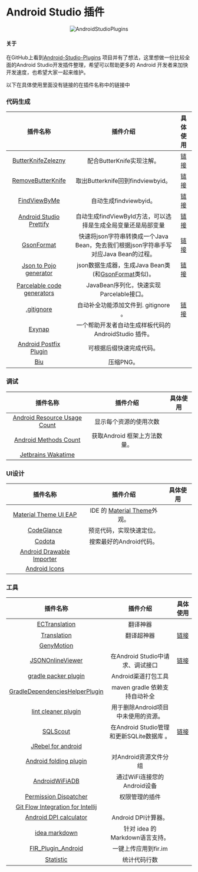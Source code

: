 # Android Studio 插件

<p align="center">
<img alt="AndroidStudioPlugins" src="https://github.com/sunzq19931016/Android-Studio-Plugins-cn/blob/master/assets/android_studio_plugin.png?raw=true">
</p>

#### 关于

在GitHub上看到[Android-Studio-Plugins](https://github.com/balsikandar/Android-Studio-Plugins) 项目并有了想法，这里想做一份比较全面的Android Studio开发插件整理，希望可以帮助更多的 Android 开发者来加快开发速度，也希望大家一起来维护。

以下在具体使用里面没有链接的在插件名称中的链接中


### 代码生成

|                   插件名称                   |                   插件介绍                   |                   具体使用                   |
| :--------------------------------------: | :--------------------------------------: | :--------------------------------------: |
| [ButterKnifeZelezny](https://github.com/avast/android-butterknife-zelezny) |            配合ButterKnife实现注解。            | [链接](https://plugins.jetbrains.com/plugin/7369-android-butterknife-zelezny) |
| [RemoveButterKnife](https://github.com/u3shadow/RemoveButterKnife) |       取出Butterknife回到findviewbyid。       | [链接](http://www.u3coding.com/2016/06/24/androidstudio-plugin-removebutterknife-di/) |
| [FindViewByMe](https://github.com/laobie/FindViewByMe) |            自动生成findviewbyid。             | [链接](https://jaeger.itscoder.com/android/2015/11/27/find-view-by-me.html) |
| [Android Studio Prettify](https://plugins.jetbrains.com/plugin/7405-android-studio-prettify) |   自动生成findViewById方法，可以选择是生成全局变量还是局部变量   | [链接](https://github.com/Haehnchen/idea-android-studio-plugin) |
| [GsonFormat](https://github.com/zzz40500/GsonFormat) | 快速将json字符串转换成一个Java Bean，免去我们根据json字符串手写对应Java Bean的过程。 | [链接](https://plugins.jetbrains.com/plugin/7654-gsonformat) |
| [Json to Pojo generator](https://github.com/nvinayshetty/DTOnator) | json数据生成器，生成Java Bean类(和[GsonFormat](https://github.com/zzz40500/GsonFormat)类似)。 | [链接](https://plugins.jetbrains.com/plugin/7834-dto-generator) |
| [Parcelable code generators](https://github.com/mcharmas/android-parcelable-intellij-plugin) |      JavaBean序列化，快速实现Parcelable接口。       |                                          |
| [.gitignore](https://github.com/hsz/idea-gitignore) |         自动补全功能添加文件到. gitignore 。         | [链接](https://plugins.jetbrains.com/plugin/7495--ignore) |
|      [Exynap](http://exynap.com/ )       |    一个帮助开发者自动生成样板代码的 AndroidStudio 插件。    |                                          |
| [Android Postfix Plugin](https://github.com/takahirom/android-postfix-plugin) |               可根据后缀快速完成代码。               |                                          |
| [Biu](https://plugins.jetbrains.com/plugin/9788-biu) |                  压缩PNG。                  |                                          |



### 调试

|                   插件名称                   |        插件介绍        | 具体使用 |
| :--------------------------------------: | :----------------: | :--: |
| [Android Resource Usage Count](https://github.com/niorgai/Android-Resource-Usage-Count) |    显示每个资源的使用次数     |      |
| [Android Methods Count](https://plugins.jetbrains.com/plugin/8076-android-methods-count) | 获取Android 框架上方法数量。 |      |
| [Jetbrains Wakatime](https://github.com/wakatime/jetbrains-wakatime) |                    |      |



### UI设计

|                   插件名称                   |                   插件介绍                   | 具体使用 |
| :--------------------------------------: | :--------------------------------------: | :--: |
| [Material Theme UI EAP](https://github.com/mallowigi/material-theme-jetbrains-eap) | IDE 的 [Material Theme](https://github.com/equinusocio/material-theme)外观。 |      |
| [CodeGlance](http://plugins.jetbrains.com/plugin/7275?pr=androidstudio) |               预览代码，实现快速定位。               |      |
| [Codota](https://plugins.jetbrains.com/plugin/7638-codota) |             搜索最好的Android代码。              |      |
| [Android Drawable Importer](https://github.com/winterDroid/android-drawable-importer-intellij-plugin) |                                          |      |
| [Android Icons](http://www.androidicons.com/) |                                          |      |



### 工具

|                   插件名称                   |              插件介绍               |                   具体使用                   |
| :--------------------------------------: | :-----------------------------: | :--------------------------------------: |
| [ECTranslation](https://github.com/Skykai521/ECTranslation) |              翻译神器               |                                          |
| [Translation](https://github.com/YiiGuxing/TranslationPlugin) |              翻译超神器              | [链接](http://yiiguxing.github.io/TranslationPlugin/start.html) |
| [GenyMotion](https://www.genymotion.com/plugins/) |                                 |                                          |
| [JSONOnlineViewer](https://plugins.jetbrains.com/plugin/7838-jsononlineviewer) |     在Android Studio中请求、调试接口     | [链接](https://plugins.jetbrains.com/plugin/7838-jsononlineviewer) |
| [gradle packer plugin](https://github.com/mcxiaoke/gradle-packer-plugin) |          Android渠道打包工具          |                                          |
| [GradleDependenciesHelperPlugin](https://github.com/ligi/GradleDependenciesHelperPlugin) |      maven gradle 依赖支持自动补全      |                                          |
| [lint cleaner plugin](https://github.com/marcoRS/lint-cleaner-plugin) |      用于删除Android项目中未使用的资源。      |                                          |
| [SQLScout](https://plugins.jetbrains.com/plugin/8322-sqlscout-sqlite-support-) | 在Android Studio管理和更新SQLite数据库 。 | [链接](https://juejin.im/post/58e0d781a0bb9f0069ec08d3) |
| [JRebel for android](https://plugins.jetbrains.com/plugin/7936-jrebel-for-android) |                                 |                                          |
| [Android folding plugin](https://github.com/dmytrodanylyk/folding-plugin) |         对Android资源文件分组          |                                          |
| [AndroidWiFiADB](https://github.com/pedrovgs/AndroidWiFiADB) |       通过WiFi连接您的Android设备       |                                          |
| [Permission Dispatcher](https://github.com/shiraji/permissions-dispatcher-plugin) |             权限管理的插件             |                                          |
| [Git Flow Integration for Intellij](https://github.com/OpherV/gitflow4idea/) |                                 |                                          |
| [Android DPI calculator](https://plugins.jetbrains.com/plugin/7832-android-dpi-calculator) |         Android DPI计算器。         |                                          |
| [idea markdown](https://github.com/nicoulaj/idea-markdown) |     针对 idea 的Markdown语言支持。      |                                          |
| [FIR_Plugin_Android](https://github.com/FIRHQ/FIR_Plugin_Android) |          一键上传应用到fir.im          |                                          |
| [Statistic](https://plugins.jetbrains.com/plugin/4509-statistic) |             统计代码行数              |                                          |
